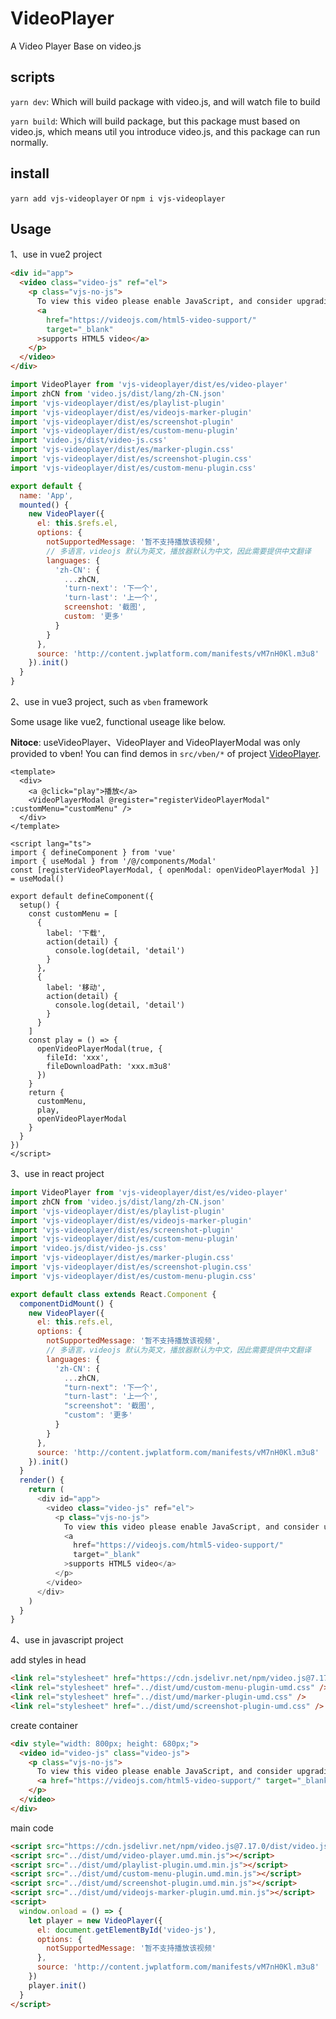 # VideoPlayer

A Video Player Base on video.js

## scripts

`yarn dev`: Which will build package with video.js, and will watch file to build

`yarn build`: Which will build package, but this package must based on video.js, which means util you introduce video.js, and this package can run normally.

## install

`yarn add vjs-videoplayer` or `npm i vjs-videoplayer`

## Usage

1、use in vue2 project

```html
<div id="app">
  <video class="video-js" ref="el">
    <p class="vjs-no-js">
      To view this video please enable JavaScript, and consider upgrading to a web browser that
      <a
        href="https://videojs.com/html5-video-support/"
        target="_blank"
      >supports HTML5 video</a>
    </p>
  </video>
</div>
```


```js
import VideoPlayer from 'vjs-videoplayer/dist/es/video-player'
import zhCN from 'video.js/dist/lang/zh-CN.json'
import 'vjs-videoplayer/dist/es/playlist-plugin'
import 'vjs-videoplayer/dist/es/videojs-marker-plugin'
import 'vjs-videoplayer/dist/es/screenshot-plugin'
import 'vjs-videoplayer/dist/es/custom-menu-plugin'
import 'video.js/dist/video-js.css'
import 'vjs-videoplayer/dist/es/marker-plugin.css'
import 'vjs-videoplayer/dist/es/screenshot-plugin.css'
import 'vjs-videoplayer/dist/es/custom-menu-plugin.css'

export default {
  name: 'App',
  mounted() {
    new VideoPlayer({
      el: this.$refs.el,
      options: {
        notSupportedMessage: '暂不支持播放该视频',
        // 多语言，videojs 默认为英文，播放器默认为中文，因此需要提供中文翻译
        languages: {
          'zh-CN': {
            ...zhCN,
            'turn-next': '下一个',
            'turn-last': '上一个',
            screenshot: '截图',
            custom: '更多'
          }
        }
      },
      source: 'http://content.jwplatform.com/manifests/vM7nH0Kl.m3u8'
    }).init()
  }
}
```

2、use in vue3 project, such as `vben` framework

Some usage like vue2, functional useage like below.

**Nitoce**: useVideoPlayer、VideoPlayer and VideoPlayerModal was only provided to vben! You can find demos in `src/vben/*` of project [VideoPlayer](https://github.com/hn-failte/VideoPlayer/tree/master/src/vben).

```vue
<template>
  <div>
    <a @click="play">播放</a>
    <VideoPlayerModal @register="registerVideoPlayerModal" :customMenu="customMenu" />
  </div>
</template>

<script lang="ts">
import { defineComponent } from 'vue'
import { useModal } from '/@/components/Modal'
const [registerVideoPlayerModal, { openModal: openVideoPlayerModal }] = useModal()

export default defineComponent({
  setup() {
    const customMenu = [
      {
        label: '下载',
        action(detail) {
          console.log(detail, 'detail')
        }
      },
      {
        label: '移动',
        action(detail) {
          console.log(detail, 'detail')
        }
      }
    ]
    const play = () => {
      openVideoPlayerModal(true, {
        fileId: 'xxx',
        fileDownloadPath: 'xxx.m3u8'
      })
    }
    return {
      customMenu,
      play,
      openVideoPlayerModal
    }
  }
})
</script>
```

3、use in react project

```js
import VideoPlayer from 'vjs-videoplayer/dist/es/video-player'
import zhCN from 'video.js/dist/lang/zh-CN.json'
import 'vjs-videoplayer/dist/es/playlist-plugin'
import 'vjs-videoplayer/dist/es/videojs-marker-plugin'
import 'vjs-videoplayer/dist/es/screenshot-plugin'
import 'vjs-videoplayer/dist/es/custom-menu-plugin'
import 'video.js/dist/video-js.css'
import 'vjs-videoplayer/dist/es/marker-plugin.css'
import 'vjs-videoplayer/dist/es/screenshot-plugin.css'
import 'vjs-videoplayer/dist/es/custom-menu-plugin.css'

export default class extends React.Component {
  componentDidMount() {
    new VideoPlayer({
      el: this.refs.el,
      options: {
        notSupportedMessage: '暂不支持播放该视频',
        // 多语言，videojs 默认为英文，播放器默认为中文，因此需要提供中文翻译
        languages: {
          'zh-CN': {
            ...zhCN,
            "turn-next": '下一个',
            "turn-last": '上一个',
            "screenshot": '截图',
            "custom": '更多'
          }
        }
      },
      source: 'http://content.jwplatform.com/manifests/vM7nH0Kl.m3u8'
    }).init()
  }
  render() {
    return (
      <div id="app">
        <video class="video-js" ref="el">
          <p class="vjs-no-js">
            To view this video please enable JavaScript, and consider upgrading to a web browser that
            <a
              href="https://videojs.com/html5-video-support/"
              target="_blank"
            >supports HTML5 video</a>
          </p>
        </video>
      </div>
    )
  }
}
```

4、use in javascript project

add styles in head

```html
<link rel="stylesheet" href="https://cdn.jsdelivr.net/npm/video.js@7.17.0/dist/video-js.css" />
<link rel="stylesheet" href="../dist/umd/custom-menu-plugin-umd.css" />
<link rel="stylesheet" href="../dist/umd/marker-plugin-umd.css" />
<link rel="stylesheet" href="../dist/umd/screenshot-plugin-umd.css" />
```

create container

```html
<div style="width: 800px; height: 680px;">
  <video id="video-js" class="video-js">
    <p class="vjs-no-js">
      To view this video please enable JavaScript, and consider upgrading to a web browser that
      <a href="https://videojs.com/html5-video-support/" target="_blank">supports HTML5 video</a>
    </p>
  </video>
</div>
```

main code

```html
<script src="https://cdn.jsdelivr.net/npm/video.js@7.17.0/dist/video.js"></script>
<script src="../dist/umd/video-player.umd.min.js"></script>
<script src="../dist/umd/playlist-plugin.umd.min.js"></script>
<script src="../dist/umd/custom-menu-plugin.umd.min.js"></script>
<script src="../dist/umd/screenshot-plugin.umd.min.js"></script>
<script src="../dist/umd/videojs-marker-plugin.umd.min.js"></script>
<script>
  window.onload = () => {
    let player = new VideoPlayer({
      el: document.getElementById('video-js'),
      options: {
        notSupportedMessage: '暂不支持播放该视频'
      },
      source: 'http://content.jwplatform.com/manifests/vM7nH0Kl.m3u8'
    })
    player.init()
  }
</script>
```
